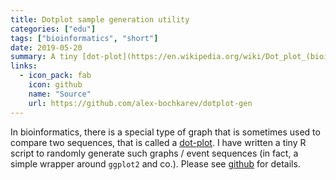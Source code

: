 ```yaml
---
title: Dotplot sample generation utility
categories: ["edu"]
tags: ["bioinformatics", "short"]
date: 2019-05-20
summary: A tiny [dot-plot](https://en.wikipedia.org/wiki/Dot_plot_(bioinformatics)) generation utility in R
links:
  - icon_pack: fab
    icon: github
    name: "Source"
    url: https://github.com/alex-bochkarev/dotplot-gen
---
```


In bioinformatics, there is a special type of graph that is sometimes used to
compare two sequences, that is called a
[dot-plot](https://en.wikipedia.org/wiki/Dot_plot_(bioinformatics)). I have
written a tiny R script to randomly generate such graphs / event sequences (in
fact, a simple wrapper around `ggplot2` and co.). Please see
[github](https://github.com/alex-bochkarev/dotplot-gen) for details.
